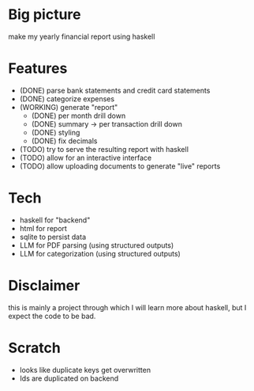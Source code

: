 # Big picture

make my yearly financial report using haskell

# Features

- (DONE) parse bank statements and credit card statements
- (DONE) categorize expenses 
- (WORKING) generate "report" 
  - (DONE) per month drill down 
  - (DONE) summary -> per transaction drill down
  - (DONE) styling
  - (DONE) fix decimals
- (TODO) try to serve the resulting report with haskell 
- (TODO) allow for an interactive interface 
- (TODO) allow uploading documents to generate "live" reports

# Tech

- haskell for "backend" 
- html for report
- sqlite to persist data
- LLM for PDF parsing  (using structured outputs)
- LLM for categorization (using structured outputs)

# Disclaimer 

this is mainly a project through which I will learn more about haskell, but I expect the code to be bad.


# Scratch

- looks like duplicate keys get overwritten 
- Ids are duplicated on backend

